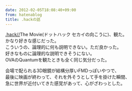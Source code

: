 ```yaml
---
date: 2012-02-05T18:08:40+09:00
from: hatenablog
title: .hackの話
---
```


<p><a class="keyword" href="http://d.hatena.ne.jp/keyword/.hack//">.hack//</a>The Movie(ドットハック セカイの向こうに)、観た。<br />
かなり好きな感じだった。<br />
こういうの、論理的に何も説明できない。ただ良かった。<br />
好きなものに論理的な説明できそうにない。<br />
OVAのQuantumを観たときも全く同じ気分だった。</p><p>会場で配られる3D眼鏡が結構分厚いFMDっぽいやつで、<br />
最後に映画が終わって、それを外そうとして手を掛けた瞬間、<br />
急に世界が近付いてきた感覚があって、心がざわっとした。</p>

